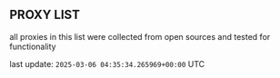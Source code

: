 ## PROXY LIST

all proxies in this list were collected from open sources and tested for functionality

last update: `2025-03-06 04:35:34.265969+00:00` UTC